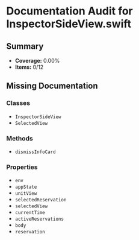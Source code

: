 # Documentation Audit for InspectorSideView.swift

## Summary

- **Coverage:** 0.00%
- **Items:** 0/12

## Missing Documentation

### Classes
- `InspectorSideView`
- `SelectedView`

### Methods
- `dismissInfoCard`

### Properties
- `env`
- `appState`
- `unitView`
- `selectedReservation`
- `selectedView`
- `currentTime`
- `activeReservations`
- `body`
- `reservation`
